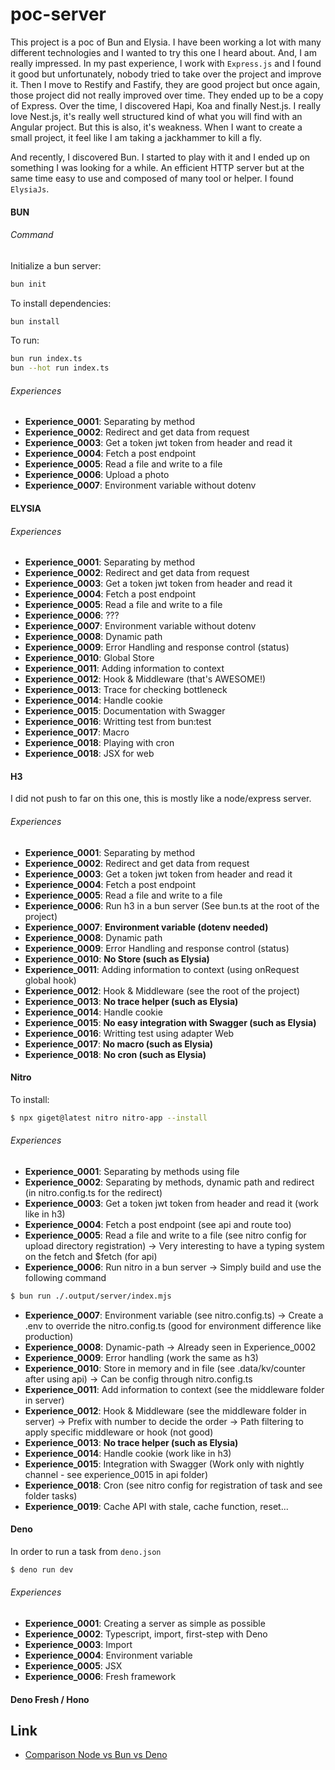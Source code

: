 # poc-server

This project is a poc of Bun and Elysia. I have been working a lot with many different technologies and I wanted to try this one I heard about. And, I am really impressed. In my past experience, I work with `Express.js` and I found it good but unfortunately, nobody tried to take over the project and improve it. Then I move to Restify and Fastify, they are good project but once again, those project did not really improved over time. They ended up to be a copy of Express. Over the time, I discovered Hapi, Koa and finally Nest.js. I really love Nest.js, it's really well structured kind of what you will find with an Angular project. But this is also, it's weakness. When I want to create a small project, it feel like I am taking a jackhammer to kill a fly.

And recently, I discovered Bun. I started to play with it and I ended up on something I was looking for a while. An efficient HTTP server but at the same time easy to use and composed of many tool or helper. I found `ElysiaJs`.

#### BUN

###### Command

Initialize a bun server:

```bash
bun init
```

To install dependencies:

```bash
bun install
```

To run:

```bash
bun run index.ts
bun --hot run index.ts
```

###### Experiences

- **Experience_0001**: Separating by method
- **Experience_0002**: Redirect and get data from request
- **Experience_0003**: Get a token jwt token from header and read it
- **Experience_0004**: Fetch a post endpoint
- **Experience_0005**: Read a file and write to a file
- **Experience_0006**: Upload a photo
- **Experience_0007**: Environment variable without dotenv

#### ELYSIA

###### Experiences

- **Experience_0001**: Separating by method
- **Experience_0002**: Redirect and get data from request
- **Experience_0003**: Get a token jwt token from header and read it
- **Experience_0004**: Fetch a post endpoint
- **Experience_0005**: Read a file and write to a file
- **Experience_0006**: ???
- **Experience_0007**: Environment variable without dotenv
- **Experience_0008**: Dynamic path
- **Experience_0009**: Error Handling and response control (status)
- **Experience_0010**: Global Store
- **Experience_0011**: Adding information to context
- **Experience_0012**: Hook & Middleware (that's AWESOME!)
- **Experience_0013**: Trace for checking bottleneck
- **Experience_0014**: Handle cookie
- **Experience_0015**: Documentation with Swagger
- **Experience_0016**: Writting test from bun:test
- **Experience_0017**: Macro
- **Experience_0018**: Playing with cron
- **Experience_0018**: JSX for web

#### H3

I did not push to far on this one, this is mostly like a node/express server.

###### Experiences

- **Experience_0001**: Separating by method
- **Experience_0002**: Redirect and get data from request
- **Experience_0003**: Get a token jwt token from header and read it
- **Experience_0004**: Fetch a post endpoint
- **Experience_0005**: Read a file and write to a file
- **Experience_0006**: Run h3 in a bun server (See bun.ts at the root of the project)
- **Experience_0007**: **Environment variable (dotenv needed)**
- **Experience_0008**: Dynamic path
- **Experience_0009**: Error Handling and response control (status)
- **Experience_0010**: **No Store (such as Elysia)**
- **Experience_0011**: Adding information to context (using onRequest global hook)
- **Experience_0012**: Hook & Middleware (see the root of the project)
- **Experience_0013**: **No trace helper (such as Elysia)**
- **Experience_0014**: Handle cookie
- **Experience_0015**: **No easy integration with Swagger (such as Elysia)**
- **Experience_0016**: Writting test using adapter Web
- **Experience_0017**: **No macro (such as Elysia)**
- **Experience_0018**: **No cron (such as Elysia)**

#### Nitro

To install:

```bash
$ npx giget@latest nitro nitro-app --install
```

###### Experiences

- **Experience_0001**: Separating by methods using file
- **Experience_0002**: Separating by methods, dynamic path and redirect (in nitro.config.ts for the redirect)
- **Experience_0003**: Get a token jwt token from header and read it (work like in h3)
- **Experience_0004**: Fetch a post endpoint (see api and route too)
- **Experience_0005**: Read a file and write to a file (see nitro config for upload directory registration)
-> Very interesting to have a typing system on the fetch and $fetch (for api)
- **Experience_0006**: Run nitro in a bun server
-> Simply build and use the following command

```bash
$ bun run ./.output/server/index.mjs
```

- **Experience_0007**: Environment variable (see nitro.config.ts)
-> Create a .env to override the nitro.config.ts (good for environment difference like production)
- **Experience_0008**: Dynamic-path -> Already seen in Experience_0002
- **Experience_0009**: Error handling (work the same as h3)
- **Experience_0010**: Store in memory and in file (see .data/kv/counter after using api)
-> Can be config through nitro.config.ts
- **Experience_0011**: Add information to context (see the middleware folder in server)
- **Experience_0012**: Hook & Middleware (see the middleware folder in  server)
-> Prefix with number to decide the order
-> Path filtering to apply specific middleware or hook (not good)
- **Experience_0013**: **No trace helper (such as Elysia)**
- **Experience_0014**: Handle cookie (work like in h3)
- **Experience_0015**: Integration with Swagger (Work only with nightly channel - see experience_0015 in api folder)
- **Experience_0018**: Cron (see nitro config for registration of task and see folder tasks)
- **Experience_0019**: Cache API with stale, cache function, reset...

#### Deno

In order to run a task from `deno.json`

```bash
$ deno run dev
```

###### Experiences

- **Experience_0001**: Creating a server as simple as possible
- **Experience_0002**: Typescript, import, first-step with Deno
- **Experience_0003**: Import
- **Experience_0004**: Environment variable
- **Experience_0005**: JSX
- **Experience_0006**: Fresh framework


#### Deno Fresh / Hono

## Link

- [Comparison Node vs Bun vs Deno](https://kinsta.com/fr/blog/deno-js/#:~:text=Deno%20vs%20Bun,-Jarred%20Sumner%2C%20ancien&text=Bun%20est%20un%20runtime%20plus,js%20et%20Deno.)